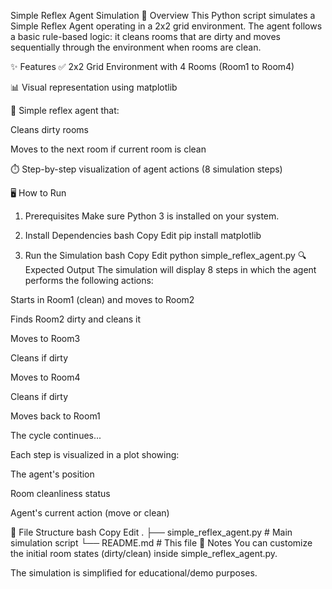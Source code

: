 Simple Reflex Agent Simulation
🧠 Overview
This Python script simulates a Simple Reflex Agent operating in a 2x2 grid environment. The agent follows a basic rule-based logic: it cleans rooms that are dirty and moves sequentially through the environment when rooms are clean.

✨ Features
✅ 2x2 Grid Environment with 4 Rooms (Room1 to Room4)

📊 Visual representation using matplotlib

🧽 Simple reflex agent that:

Cleans dirty rooms

Moves to the next room if current room is clean

⏱️ Step-by-step visualization of agent actions (8 simulation steps)

🖥️ How to Run
1. Prerequisites
Make sure Python 3 is installed on your system.

2. Install Dependencies
bash
Copy
Edit
pip install matplotlib
3. Run the Simulation
bash
Copy
Edit
python simple_reflex_agent.py
🔍 Expected Output
The simulation will display 8 steps in which the agent performs the following actions:

Starts in Room1 (clean) and moves to Room2

Finds Room2 dirty and cleans it

Moves to Room3

Cleans if dirty

Moves to Room4

Cleans if dirty

Moves back to Room1

The cycle continues...

Each step is visualized in a plot showing:

The agent's position

Room cleanliness status

Agent's current action (move or clean)

📂 File Structure
bash
Copy
Edit
.
├── simple_reflex_agent.py   # Main simulation script
└── README.md                # This file
📌 Notes
You can customize the initial room states (dirty/clean) inside simple_reflex_agent.py.

The simulation is simplified for educational/demo purposes.
